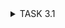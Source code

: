 <details><summary>TASK 3.1</summary>
  
After installing ***mysql*** on the station I *need to login*, I used:  
```
mysql -u root
```
I wanted to login using password, so I **changed the password**:  
```
mysqladmin -u root password 'write_password'
```
After that I can use:  
```
mysql -p
```
To display **mysql status**, I used:  
```
status;
\s
```
![MYSQL status](screenshots/mysql_status.png)  
In order to ***see the existing databases***, I used:  
```
SHOW DATABASES;
```
![Show databases](screenshots/show_databases.png)  
Then I created a new database and display the result of it: 
```
CREATE DATABASE test;
SHOW DATABASES;
```
![Create database](screenshots/create_database.png)  
After creating database I needed to ***use*** it:  
![Use database](screenshots/use_database.png)  
To ***create table*** and display the result of it, I used:  
```
CREATE TABLE users (id INT(5) AUTO_INCREMENT PRIMARY KEY, name VARCHAR(64), surname VARCHAR(64), age TINYINT(3), 
email VARCHAR(64), status VARCHAR(128)) DEFAULT CHARACTER SET UTF8;

SHOW TABLES;
```
![Show tables](screenshots/show_tables.png)  
Then I decided to check the table:  
```
DESCRIBE users;
```
![Describe table](screenshots/describe_table.png)  
After finding out that everything is fine, I began to ***fill in the table***:  
```
INSERT INTO users VALUES ('1', 'Maksym', 'Yuhov', '17', 'kyrkyrkyr99@gmail.com', 'work');
SELECT * FROM users
```
![Fill in the table](screenshots/insert_select.png)  
Then I added some new users and display the result:  
```
INSERT INTO users VALUES (NULL, 'Oleksii', 'Oko', '23', 'oo.oko@gmail.com', 'vacation');
INSERT INTO users VALUES (NULL, 'Kirill', 'Suskorov', '20', 'k.suskorov@gmail.com', 'work');
INSERT INTO users VALUES (NULL, 'Dima', 'Kolo', '18', 'd.kolo@gmail.com', 'business trip');
SELECT * FROM users
```
![Some inserts](screenshots/after_some_inserts.png)  
To see pesons over 18 years old, I used ***WHERE***:  
```
SELECT * FROM users WHERE age > 18;
```
![SQL WHERE](screenshots/sql_where.png)  
In order to count the number of people of a certain age, I used ***GROUP BY***:
```
SELECT age, COUNT(*) as count FROM users WHERE age > 16 GROUP BY age;
```
![SQL GROUP BY](screenshots/sql_group_by.png)  
To sort persons by age, I used ***ORDER BY***:
```
SELECT * FROM users WHERE id > 0 ORDER BY age;
```
![SQL ORDER BY](screenshots/sql_order_by.png)  

Create two new tables:  
```
CREATE TABLE profession(id INT(5) AUTO_INCREMENT PRIMARY KEY, user_id INT(5), FOREIGN KEY (user_id)  references users(id), profession VARCHAR(32));
CREATE TABLE salary(id INT(5) AUTO_INCREMENT PRIMARY KEY, user_id INT(5), FOREIGN KEY (user_id)  references users(id), salary int(6));
```
![Two tables](screenshots/two_tables.png)  
Add some info into the tables:  
```
INSERT INTO profession (user_id, profession) VALUES (1, "profession1"), (2, "second_profession"), (1, "third_prof"), (1, "four_prof");
INSERT INTO salary (user_id, salary) VALUES (1, 1000),  (1, 1000), (2, 2000), (3, 3000) ,(4, 4000);
```
![Select from the two tables](screenshots/select_from_two_tables.png)  
Make JOIN:  
```
SELECT user.id, profession.profession FROM users INNER JOIN profession ON users.id = profession.user_id;
SELECT user.id, salary.salary FROM users INNER JOIN salary ON users.id = salary.user_id;
```
![Make JOIN](screenshots/join_tables.png)  
***DDL***:
----------
*Rename*:  
```
ALTER TABLE users RENAME TO first;
```
![Alter Rename](screenshots/alter_rename.png)   
*Add* a column:  
```
ALTER TABLE first ADD test_column char(10);
```
![Alter Add](screenshots/alter_add.png)   
*Delete* a column:  
```
ALTER TABLE first DROP COLUMN test_column;
```
![Alter Drop Column](screenshots/alter_drop_column.png)   
***DML***:
----------
*Change info* in a table:  
```
UPDATE users SET age = 24 WHERE age = 20;
```
![Update Set Where](screenshots/update_set.png)  
*Delete info* from a table:  
```
DELETE FROM users WHERE age = 24;
```
![Delete Where](screenshots/delete_where.png)  
***DCL***:
----------
*GRANT* - Grants a user or group permission to perform certain operations on an object;  
*REVOKE* - revokes the issued permission;  

***Create two new users*** and then **display the list of current users**:  
```
CREATE USER 'second_user'@'localhost' IDENTIFIED BY '1234'
CREATE USER 'third_user'@'localhost' IDENTIFIED BY '1234'
```
![Create User](screenshots/create_display_users.png)  
***Give privileges*** to the new users:  
```
GRANT ALL PRIVILEGES ON users.* TO 'second_user'@'localhost';
GRANT SELECT,UPDATE ON users.* TO 'third_user'@'localhost';
```
Display their ***privileges***:  
```
SHOW GRANTS FOR 'second_user'@'localhost';
SHOW GRANTS FOR 'third_user'@'localhost';
```
![Show grants](screenshots/show_grants.png)  
Test the privileges:  
![Test privileges](screenshots/third_user_test.png)  
***Revoke*** their privileges:  
```
REVOKE ALL PRIVILEGES ON users.* TO 'second_user'@'localhost';
REVOKE UPDATE ON users.* TO 'third_user'@'localhost';
```
![Revoke privileges](screenshots/revoke_show_grants.png)  
***Delete*** the users:  
```
DROP USER 'second_user'@'localhost';
DROP USER 'third_user'@'localhost';
```
![Drop users](screenshots/drop_user.png)  
</details>



